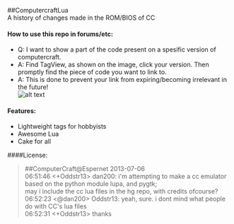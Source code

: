 ##ComputercraftLua  
A history of changes made in the ROM/BIOS of CC  


####  How to use this repo in forums/etc:
- Q: I want to show a part of the code present on a spesific version of computercraft.  
- A: Find TagView, as shown on the image, click your version. Then promptly find the piece of code you want to link to.  
- A: This is done to prevent your link from expiring/becoming irrelevant in the future!  
![alt text](http://i.imgur.com/j2uoekg.png "Click TagView") 

#### Features:
- Lightweight tags for hobbyists
- Awesome Lua
- Cake for all 

####License:
>#\#ComputerCraft@Espernet 2013-07-06  
>06:51:46 <+Oddstr13> dan200: i'm attempting to make a cc emulator based on the python module lupa, and pygtk;  
>                      may i include the cc lua files in the hg repo, with credits ofcourse?  
>06:52:23 <@dan200> Oddstr13: yeah, sure. i dont mind what people do with CC's lua files  
>06:52:31 <+Oddstr13> thanks
